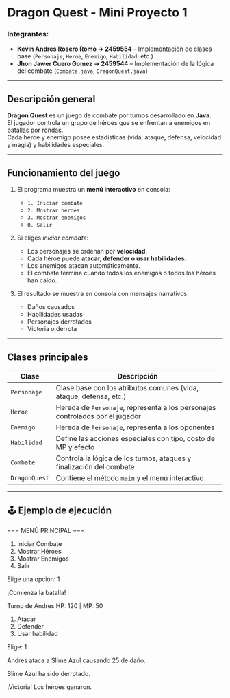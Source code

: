 # Dragon Quest - Mini Proyecto 1

### Integrantes:
- **Kevin Andres Rosero Romo ->  2459554** – Implementación de clases base (`Personaje`, `Heroe`, `Enemigo`, `Habilidad`, etc.)
- **Jhon Jawer Cuero Gomez -> 2459544** – Implementación de la lógica del combate (`Combate.java`, `DragonQuest.java`)

---

##  Descripción general
**Dragon Quest** es un juego de combate por turnos desarrollado en **Java**.  
El jugador controla un grupo de héroes que se enfrentan a enemigos en batallas por rondas.  
Cada héroe y enemigo posee estadísticas (vida, ataque, defensa, velocidad y magia) y habilidades especiales.

---

##  Funcionamiento del juego

1. El programa muestra un **menú interactivo** en consola:
   - `1. Iniciar combate`
   - `2. Mostrar héroes`
   - `3. Mostrar enemigos`
   - `0. Salir`

2. Si eliges *iniciar combate*:
   - Los personajes se ordenan por **velocidad**.
   - Cada héroe puede **atacar, defender o usar habilidades**.
   - Los enemigos atacan automáticamente.
   - El combate termina cuando todos los enemigos o todos los héroes han caído.

3. El resultado se muestra en consola con mensajes narrativos:
   - Daños causados 
   - Habilidades usadas 
   - Personajes derrotados 
   - Victoria o derrota 

---

##  Clases principales

| Clase | Descripción |
|-------|--------------|
| `Personaje` | Clase base con los atributos comunes (vida, ataque, defensa, etc.) |
| `Heroe` | Hereda de `Personaje`, representa a los personajes controlados por el jugador |
| `Enemigo` | Hereda de `Personaje`, representa a los oponentes |
| `Habilidad` | Define las acciones especiales con tipo, costo de MP y efecto |
| `Combate` | Controla la lógica de los turnos, ataques y finalización del combate |
| `DragonQuest` | Contiene el método `main` y el menú interactivo |

---

## 🕹️ Ejemplo de ejecución
=== MENÚ PRINCIPAL ===

1. Iniciar Combate
2. Mostrar Héroes
3. Mostrar Enemigos
0. Salir

Elige una opción: 1

¡Comienza la batalla! ️

Turno de Andres
HP: 120 | MP: 50

1. Atacar
2. Defender
3. Usar habilidad

Elige: 1

Andres ataca a Slime Azul causando 25 de daño.

Slime Azul ha sido derrotado.

¡Victoria! Los héroes ganaron.
